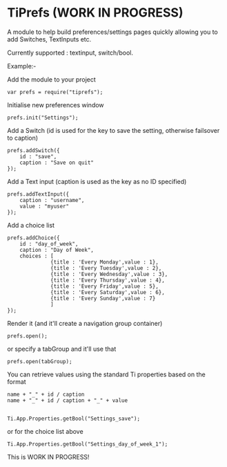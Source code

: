 TiPrefs (WORK IN PROGRESS)
==========================

A module to help build preferences/settings pages quickly allowing you to add Switches, TextInputs etc.

Currently supported : textinput, switch/bool.

Example:-

Add the module to your project

	var prefs = require("tiprefs");
	
Initialise new preferences window
	
	prefs.init("Settings");
	
Add a Switch (id is used for the key to save the setting, otherwise failsover to caption)

	prefs.addSwitch({
		id : "save",
		caption : "Save on quit"
	});
	
Add a Text input (caption is used as the key as no ID specified)

	prefs.addTextInput({
		caption : "username",
		value : "myuser"
	});
	
Add a choice list

	prefs.addChoice({
		id : "day_of_week",
		caption : "Day of Week",
		choices : [
				  {title : 'Every Monday',value : 1}, 
				  {title : 'Every Tuesday',value : 2}, 
				  {title : 'Every Wednesday',value : 3}, 
				  {title : 'Every Thursday',value : 4}, 
				  {title : 'Every Friday',value : 5}, 
				  {title : 'Every Saturday',value : 6}, 
				  {title : 'Every Sunday',value : 7}
				  ]
	});
	
Render it (and it'll create a navigation group container)
	
	prefs.open();
	
or specify a tabGroup and it'll use that
	
	prefs.open(tabGroup);

You can retrieve values using the standard Ti properties based on the format

	name + "_" + id / caption
	name + "_" + id / caption + "_" + value


	Ti.App.Properties.getBool("Settings_save");
	
or for the choice list above

	Ti.App.Properties.getBool("Settings_day_of_week_1");

This is WORK IN PROGRESS!
	